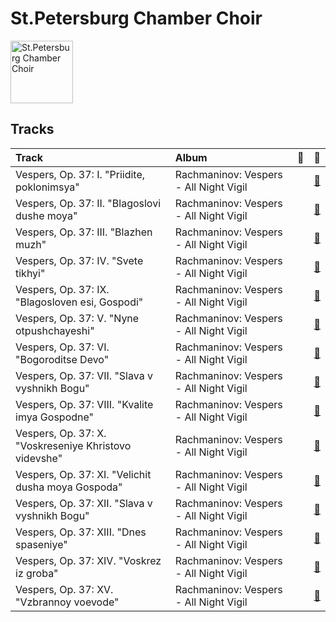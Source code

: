 
# St.Petersburg Chamber Choir


<img src="https://i.scdn.co/image/f946eebb053703449d3e862c18ae531ad0bee47d" alt="St.Petersburg Chamber Choir" width="100" />

## Tracks

| Track                                                 | Album                                  | 💚   | 🔗                                                          |
|:------------------------------------------------------|:---------------------------------------|:----|:-----------------------------------------------------------|
| Vespers, Op. 37: I. "Priidite, poklonimsya"           | Rachmaninov: Vespers - All Night Vigil |     | [🔗](https://open.spotify.com/track/4evlPDUET2zxmrSffIopYk) |
| Vespers, Op. 37: II. "Blagoslovi dushe moya"          | Rachmaninov: Vespers - All Night Vigil |     | [🔗](https://open.spotify.com/track/3tmb8PpSEsDXOPv2JxBAeJ) |
| Vespers, Op. 37: III. "Blazhen muzh"                  | Rachmaninov: Vespers - All Night Vigil |     | [🔗](https://open.spotify.com/track/4vOfTVbAp9oBxyko8covCb) |
| Vespers, Op. 37: IV. "Svete tikhyi"                   | Rachmaninov: Vespers - All Night Vigil |     | [🔗](https://open.spotify.com/track/63vzmx5X4rx7iiampzwus4) |
| Vespers, Op. 37: IX. "Blagosloven esi, Gospodi"       | Rachmaninov: Vespers - All Night Vigil |     | [🔗](https://open.spotify.com/track/0NfQexdy6BRC3O7W2LPqHl) |
| Vespers, Op. 37: V. "Nyne otpushchayeshi"             | Rachmaninov: Vespers - All Night Vigil |     | [🔗](https://open.spotify.com/track/6pFMpE4Z9UooPdsTmgbWYI) |
| Vespers, Op. 37: VI. "Bogoroditse Devo"               | Rachmaninov: Vespers - All Night Vigil |     | [🔗](https://open.spotify.com/track/3eu4eSHpO2u9bgzmDDTlgY) |
| Vespers, Op. 37: VII. "Slava v vyshnikh Bogu"         | Rachmaninov: Vespers - All Night Vigil |     | [🔗](https://open.spotify.com/track/0op8XEiSF79zl5SSvPv5j2) |
| Vespers, Op. 37: VIII. "Kvalite imya Gospodne"        | Rachmaninov: Vespers - All Night Vigil |     | [🔗](https://open.spotify.com/track/79tPoVRNUdOSwM8ERRpx8m) |
| Vespers, Op. 37: X. "Voskreseniye Khristovo videvshe" | Rachmaninov: Vespers - All Night Vigil |     | [🔗](https://open.spotify.com/track/2rzp6tSZjlPxIjkcnKoV7a) |
| Vespers, Op. 37: XI. "Velichit dusha moya Gospoda"    | Rachmaninov: Vespers - All Night Vigil |     | [🔗](https://open.spotify.com/track/32j8MnD2wyx1QQ3wRa6ytm) |
| Vespers, Op. 37: XII. "Slava v vyshnikh Bogu"         | Rachmaninov: Vespers - All Night Vigil |     | [🔗](https://open.spotify.com/track/1RCpDM7OThH6WdncbhQ7IE) |
| Vespers, Op. 37: XIII. "Dnes spaseniye"               | Rachmaninov: Vespers - All Night Vigil |     | [🔗](https://open.spotify.com/track/07rzxAXZHLhV0kGR0zNDIn) |
| Vespers, Op. 37: XIV. "Voskrez iz groba"              | Rachmaninov: Vespers - All Night Vigil |     | [🔗](https://open.spotify.com/track/1kTERqTjsxeq3RNjtunq1u) |
| Vespers, Op. 37: XV. "Vzbrannoy voevode"              | Rachmaninov: Vespers - All Night Vigil |     | [🔗](https://open.spotify.com/track/5PSyFWOmtBCPwkAiAV770t) |